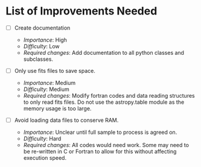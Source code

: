 # List of Improvements Needed

- [ ] Create documentation
   - *Importance*: High
   - *Difficulty*: Low
   - *Required changes*: Add documentation to all python classes and subclasses. 

- [ ] Only use fits files to save space.
   - *Importance*: Medium
   - *Difficulty*: Medium
   - *Required changes*: Modify fortran codes and data reading structures to only read fits files. Do not use the astropy.table module as the memory usage is too large.

- [ ] Avoid loading data files to conserve RAM. 
   - *Importance*: Unclear until full sample to process is agreed on.
   - *Difficulty*: Hard
   - *Required changes*: All codes would need work. Some may need to be re-written in C or Fortran to allow for this without affecting execution speed.
        
